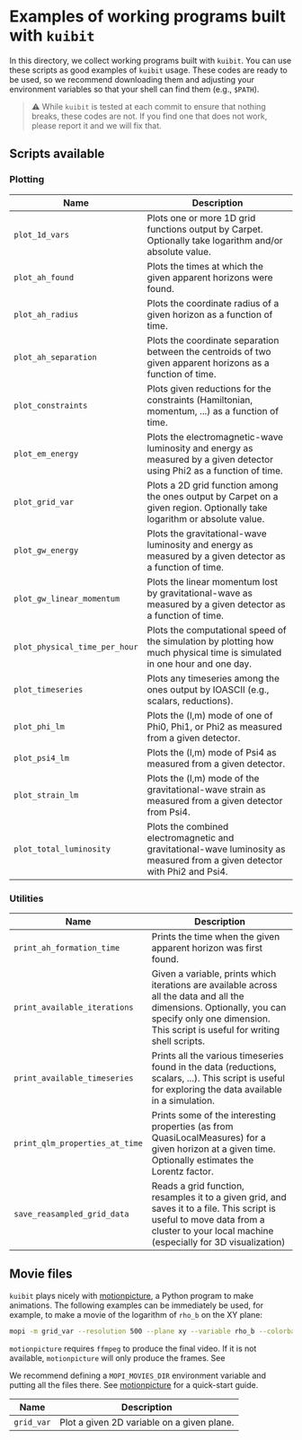 # Examples of working programs built with `kuibit`

In this directory, we collect working programs built with `kuibit`. You can use
these scripts as good examples of ``kuibit`` usage. These codes are ready to be
used, so we recommend downloading them and adjusting your environment variables
so that your shell can find them (e.g., `$PATH`).

> :warning: While `kuibit` is tested at each commit to ensure that nothing
>           breaks, these codes are not. If you find one that does not work,
>           please report it and we will fix that.

## Scripts available

### Plotting

| Name                           | Description                                                                                                                                                                                          |
|--------------------------------|------------------------------------------------------------------------------------------------------------------------------------------------------------------------------------------------------|
| `plot_1d_vars`                 | Plots one or more 1D grid functions output by Carpet. Optionally take logarithm and/or absolute value.                                                                                               |
| `plot_ah_found`                | Plots the times at which the given apparent horizons were found.                                                                                                                                     |
| `plot_ah_radius`               | Plots the coordinate radius of a given horizon as a function of time.                                                                                                                                |
| `plot_ah_separation`           | Plots the coordinate separation between the centroids of two given apparent horizons as a function of time.                                                                                          |
| `plot_constraints`             | Plots given reductions for the constraints (Hamiltonian, momentum, ...) as a function of time.                                                                                                       |
| `plot_em_energy`               | Plots the electromagnetic-wave luminosity and energy as measured by a given detector using Phi2 as a function of time.                                                                               |
| `plot_grid_var`                | Plots a 2D grid function among the ones output by Carpet on a given region. Optionally take logarithm or absolute value.                                                                             |
| `plot_gw_energy`               | Plots the gravitational-wave luminosity and energy as measured by a given detector as a function of time.                                                                                            |
| `plot_gw_linear_momentum`      | Plots the linear momentum lost by gravitational-wave as measured by a given detector as a function of time.                                                                                          |
| `plot_physical_time_per_hour`  | Plots the computational speed of the simulation by plotting how much physical time is simulated in one hour and one day.                                                                             |
| `plot_timeseries`              | Plots any timeseries among the ones output by IOASCII (e.g., scalars, reductions).                                                                                                                   |
| `plot_phi_lm`                  | Plots the (l,m) mode of one of Phi0, Phi1, or Phi2 as measured from a given detector.                                                                                                                |
| `plot_psi4_lm`                 | Plots the (l,m) mode of Psi4 as measured from a given detector.                                                                                                                                      |
| `plot_strain_lm`               | Plots the (l,m) mode of the gravitational-wave strain as measured from a given detector from Psi4.                                                                                                   |
| `plot_total_luminosity`        | Plots the combined electromagnetic and gravitational-wave luminosity as measured from a given detector with Phi2 and Psi4.                                                                           |

### Utilities

| Name                           | Description                                                                                                                                                                                          |
|--------------------------------|------------------------------------------------------------------------------------------------------------------------------------------------------------------------------------------------------|
| `print_ah_formation_time`      | Prints the time when the given apparent horizon was first found.                                                                                                                                     |
| `print_available_iterations`   | Given a variable, prints which iterations are available across all the data and all the dimensions. Optionally, you can specify only one dimension. This script is useful for writing shell scripts. |
| `print_available_timeseries`   | Prints all the various timeseries found in the data (reductions, scalars, ...). This script is useful for exploring the data available in a simulation.                                              |
| `print_qlm_properties_at_time` | Prints some of the interesting properties (as from QuasiLocalMeasures) for a given horizon at a given time. Optionally estimates the Lorentz factor.                                                 |
| `save_reasampled_grid_data`    | Reads a grid function, resamples it to a given grid, and saves it to a file. This script is useful to move data from a cluster to your local machine (especially for 3D visualization)               |


## Movie files

`kuibit` plays nicely with
[motionpicture](https://github.com/Sbozzolo/kuibit/blob/master/examples/mopi_movies/grid_var),
a Python program to make animations. The following examples can be immediately
be used, for example, to make a movie of the logarithm of `rho_b` on the XY
plane:

``` sh
mopi -m grid_var --resolution 500 --plane xy --variable rho_b --colorbar --interpolation-method bicubic --vmin -7 --vmax -1 --parallel --outdir movie --logscale -x0 -30 -30 -x1 30 30
```

`motionpicture` requires `ffmpeg` to produce the final video. If it is not
available, `motionpicture` will only produce the frames. See

We recommend defining a `MOPI_MOVIES_DIR` environment variable and putting all
the files there. See
[motionpicture](https://sbozzolo.github.io/kuibit/motionpicture.html) for a
quick-start guide.

| Name       | Description                                |
|------------|--------------------------------------------|
| `grid_var` | Plot a given 2D variable on a given plane. |

